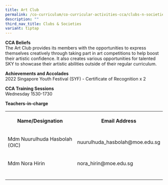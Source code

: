 ```yaml
---
title: Art Club
permalink: /co-curriculum/co-curricular-activities-cca/clubs-n-societies/art-club/
description: ""
third_nav_title: Clubs & Societies
variant: tiptap
---
```

<p><strong>CCA Beliefs</strong><br>The Art Club provides its members with the opportunities to express themselves creatively through taking part in art competitions to help boost their artistic confidence. It also creates various opportunities for talented SKY to showcase their artistic abilities outside of their regular curriculum.&nbsp;</p><p><strong>Achievements and Accolades</strong><br>2022 Singapore Youth Festival (SYF) - Certificate of Recognition x 2<br></p><p><strong>CCA Training Sessions</strong><br>Wednesday 1530-1730</p><p><strong>Teachers-in-charge</strong></p><table><tbody><tr><th rowspan="1" colspan="1"><p><strong>Name/Designation</strong></p></th><th rowspan="1" colspan="1"><p><strong>Email Address</strong></p></th></tr><tr><td rowspan="1" colspan="1"><p>Mdm Nuurulhuda Hasbolah (OIC)</p></td><td rowspan="1" colspan="1"><p>nuurulhuda_hasbolah@moe.edu.sg</p></td></tr><tr><td rowspan="1" colspan="1"><p>Mdm Nora Hirin</p></td><td rowspan="1" colspan="1"><p>nora_hirin@moe.edu.sg</p></td></tr><tr><td rowspan="1" colspan="1"><p></p></td><td rowspan="1" colspan="1"><p></p></td></tr></tbody></table><p></p>